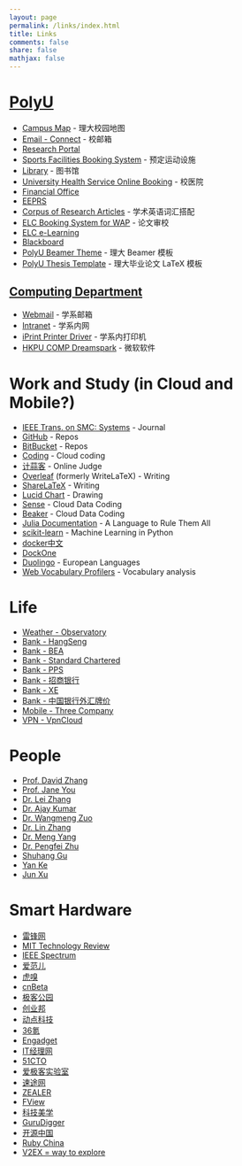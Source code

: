 ```yaml
---
layout: page
permalink: /links/index.html
title: Links
comments: false
share: false
mathjax: false
---
```


# [PolyU](http://www.polyu.edu.hk/cpa/polyu/index.php)

+ [Campus Map](http://www.polyu.edu.hk/fmo/eMap/map.php) - 理大校园地图 
+ [Email - Connect](https://login.live.com/login.srf?cbcxt=out&vv=910&wa=wsignin1.0&wtrealm=urn:federation:MicrosoftOnline&wctx=wa%3Dwsignin1.0%26rpsnv%3D2%26ct%3D1340602759%26rver%3D6.1.6206.0%26wp%3DMBI_KEY%26wreply%3Dhttps:%252F%252Fwww.outlook.com%252Fowa%252F%26id%3D260563%26CBCXT%3Dout) - 校邮箱
+ [Research Portal](https://www40.polyu.edu.hk/rostudportal/tologin.do)
+ [Sports Facilities Booking System](https://www40.polyu.edu.hk/saosport/) - 预定运动设施
+ [Library](http://www.lib.polyu.edu.hk/) - 图书馆
+ [University Health Service Online Booking](https://uhsappt.polyu.edu.hk/) - 校医院
+ [Financial Office](http://www.polyu.edu.hk/fo/FO_Web/index.php?page=5&subpage=stud04)
+ [EEPRS](http://www.engl.polyu.edu.hk/eeprs/)
+ [Corpus of Research Articles](http://rcpce.engl.polyu.edu.hk/RACorpus/default.htm) - 学术英语词汇搭配
+ [ELC Booking System for WAP](http://booking.elc.polyu.edu.hk/) - 论文审校
+ [ELC e-Learning](http://elearn.elc.polyu.edu.hk/)
+ [Blackboard](https://learn.polyu.edu.hk/)
+ [PolyU Beamer Theme](https://github.com/quxiaofeng/PolyU_beamer_theme) - 理大 Beamer 模板 
+ [PolyU Thesis Template](https://github.com/quxiaofeng/PolyU_thesis_template) - 理大毕业论文 LaTeX 模板

## [Computing Department](http://www.comp.polyu.edu.hk/en/home/index.php)

+ [Webmail](https://webmail.comp.polyu.edu.hk/roundcubemail/) - 学系邮箱
+ [Intranet](https://intranet.comp.polyu.edu.hk/) - 学系内网
+ [iPrint Printer Driver](http://sfps.comp.polyu.edu.hk/ipp) - 学系内打印机
+ [HKPU COMP Dreamspark](https://dreamspark.comp.polyu.edu.hk/auth/auth.cgi?action=signin) - 微软软件

# Work and Study (in Cloud and Mobile?)

+ [IEEE Trans. on SMC: Systems](http://mc.manuscriptcentral.com/systems) - Journal
+ [GitHub](https://github.com/quxiaofeng) - Repos
+ [BitBucket](http://bitbucket.org/quxiaofeng)  - Repos
+ [Coding](https://coding.net/) - Cloud coding
+ [计蒜客](http://nanti.jisuanke.com/) - Online Judge
+ [Overleaf](https://www.overleaf.com/) (formerly WriteLaTeX) - Writing
+ [ShareLaTeX](https://www.sharelatex.com/) - Writing
+ [Lucid Chart](https://www.lucidchart.com/) - Drawing
+ [Sense](https://sense.io/) - Cloud Data Coding
+ [Beaker](http://beakernotebook.com/) - Cloud Data Coding 
+ [Julia Documentation](http://docs.julialang.org/en/release-0.3/) - A Language to Rule Them All
+ [scikit-learn](http://scikit-learn.org/stable/index.html) -  Machine Learning in Python
+ [docker中文](http://www.docker.org.cn/)
+ [DockOne](http://dockerone.com/)
+ [Duolingo](https://www.duolingo.com/) - European Languages
+ [Web Vocabulary Profilers](http://www.lextutor.ca/vp/eng/) - Vocabulary analysis

# Life

+ [Weather - Observatory](http://www.hko.gov.hk/wxinfo/currwx/fndc.htm)
+ [Bank - HangSeng](https://e-banking.hangseng.com)
+ [Bank - BEA](https://mobile.hkbea-cyberbanking.com/servlet/FRLogon)
+ [Bank - Standard Chartered](https://ibank.standardchartered.com.hk/nfs/login.htm)
+ [Bank - PPS](https://www.ppshk.com/hkt/revamp2/Chinese/LoginPage.html)
+ [Bank - 招商银行](https://www.cmbchina.com/)
+ [Bank - XE](http://www.xe.com/zh-CN/currencyconverter/convert/?Amount=100&From=HKD&To=CNY)
+ [Bank - 中国银行外汇牌价](http://www.boc.cn/sourcedb/whpj/)
+ [Mobile - Three Company](https://www.three.com.hk/appCS2/my3Account.do?lang=chi&appId=appCSCheckBill)
+ [VPN  - VpnCloud](https://www.ttincloud.com/)

# People

+ [Prof. David Zhang](http://www4.comp.polyu.edu.hk/~csdzhang)
+ [Prof. Jane You](http://www4.comp.polyu.edu.hk/~csyjia)
+ [Dr. Lei Zhang](http://www4.comp.polyu.edu.hk/~cslzhang)
+ [Dr. Ajay Kumar](http://www4.comp.polyu.edu.hk/~csajaykr)
+ [Dr. Wangmeng Zuo](http://homepage.hit.edu.cn/pages/wangmengzuo)
+ [Dr. Lin Zhang](http://sse.tongji.edu.cn/linzhang)
+ [Dr. Meng Yang](http://id.sciencenet.cn/u/mikemengyang)
+ [Dr. Pengfei Zhu](http://www4.comp.polyu.edu.hk/~cspzhu)
+ [Shuhang Gu](https://sites.google.com/site/shuhanggu/home)
+ [Yan Ke](http://yanke23.tk/)
+ [Jun Xu](http://wangliuqing.tk/)

# Smart Hardware

+ [雷锋网](http://www.leiphone.com)
+ [MIT Technology Review](http://www.technologyreview.com/)
+ [IEEE Spectrum](http://spectrum.ieee.org/)
+ [爱范儿](http://www.ifanr.com/)
+ [虎嗅](http://www.huxiu.com/)
+ [cnBeta](http://www.cnbeta.com)
+ [极客公园](http://www.geekpark.net)
+ [创业邦](http://www.cyzone.cn/)
+ [动点科技](http://cn.technode.com)
+ [36氪](http://36kr.com/)
+ [Engadget](http://www.engadget.com/)
+ [IT经理网](http://www.ctocio.com)
+ [51CTO](http://www.51cto.com/)
+ [爱极客实验室](http://www.igeeklab.com)
+ [速途网](http://www.sootoo.com/)
+ [ZEALER](http://www.zealer.com)
+ [FView](http://fview.cn)
+ [科技美学](http://v.qq.com/vplus/kejimeixue)
+ [GuruDigger](http://gurudigger.com/products)
+ [开源中国](http://www.oschina.net/)
+ [Ruby China](https://ruby-china.org/)
+ [V2EX = way to explore](https://www.v2ex.com/)
